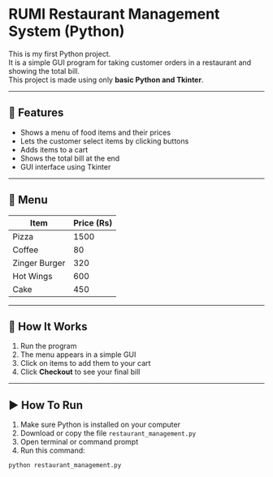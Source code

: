 # RUMI Restaurant Management System (Python)

This is my first Python project.  
It is a simple GUI program for taking customer orders in a restaurant and showing the total bill.  
This project is made using only **basic Python and Tkinter**.

---

## 🚀 Features

- Shows a menu of food items and their prices
- Lets the customer select items by clicking buttons
- Adds items to a cart
- Shows the total bill at the end
- GUI interface using Tkinter

---

## 🧾 Menu

| Item          | Price (Rs) |
| ------------- | ---------- |
| Pizza         | 1500       |
| Coffee        | 80         |
| Zinger Burger | 320        |
| Hot Wings     | 600        |
| Cake          | 450        |

---

## 📌 How It Works

1. Run the program
2. The menu appears in a simple GUI
3. Click on items to add them to your cart
4. Click **Checkout** to see your final bill

---

## ▶️ How To Run

1. Make sure Python is installed on your computer
2. Download or copy the file `restaurant_management.py`
3. Open terminal or command prompt
4. Run this command:

```bash
python restaurant_management.py
```
